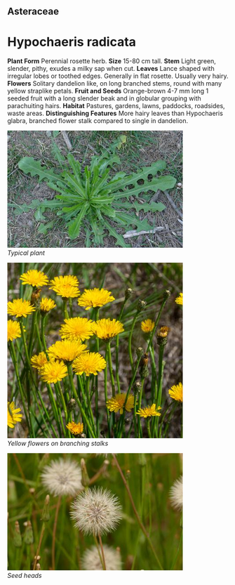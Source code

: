 ## Asteraceae
# Hypochaeris radicata

**Plant Form** Perennial rosette herb. **Size** 15-80 cm tall. **Stem** Light green, slender, pithy, exudes a milky sap when cut. **Leaves** Lance shaped with irregular lobes or toothed edges. Generally in flat rosette. Usually very hairy. **Flowers** Solitary dandelion like, on long branched stems, round with many yellow straplike petals. **Fruit and Seeds** Orange-brown 4-7 mm long 1 seeded fruit with a long slender beak and in globular grouping with parachuiting hairs. **Habitat** Pastures, gardens, lawns, paddocks, roadsides, waste areas. **Distinguishing Features** More hairy leaves than Hypochaeris glabra, branched flower stalk compared to single in dandelion.


![Typical plant](2217_P6840400.jpg)  
 *Typical plant* 

![Yellow flowers on branching stalks](63603_DSC_7280.jpg)  
 *Yellow flowers on branching stalks* 

![Seed heads](8313_P6870825.jpg)  
 *Seed heads* 

